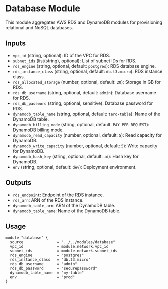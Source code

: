 # Database Module

This module aggregates AWS RDS and DynamoDB modules for provisioning relational and NoSQL databases.

## Inputs
- `vpc_id` (string, optional): ID of the VPC for RDS.
- `subnet_ids` (list(string), optional): List of subnet IDs for RDS.
- `rds_engine` (string, optional, default: `postgres`): RDS database engine.
- `rds_instance_class` (string, optional, default: `db.t3.micro`): RDS instance class.
- `rds_allocated_storage` (number, optional, default: `20`): Storage in GB for RDS.
- `rds_db_username` (string, optional, default: `admin`): Database username for RDS.
- `rds_db_password` (string, optional, sensitive): Database password for RDS.
- `dynamodb_table_name` (string, optional, default: `tero-table`): Name of the DynamoDB table.
- `dynamodb_billing_mode` (string, optional, default: `PAY_PER_REQUEST`): DynamoDB billing mode.
- `dynamodb_read_capacity` (number, optional, default: `5`): Read capacity for DynamoDB.
- `dynamodb_write_capacity` (number, optional, default: `5`): Write capacity for DynamoDB.
- `dynamodb_hash_key` (string, optional, default: `id`): Hash key for DynamoDB.
- `env` (string, optional, default: `dev`): Deployment environment.

## Outputs
- `rds_endpoint`: Endpoint of the RDS instance.
- `rds_arn`: ARN of the RDS instance.
- `dynamodb_table_arn`: ARN of the DynamoDB table.
- `dynamodb_table_name`: Name of the DynamoDB table.

## Usage
```hcl
module "database" {
  source               = "../../modules/database"
  vpc_id               = module.network.vpc_id
  subnet_ids           = module.network.subnet_ids
  rds_engine           = "postgres"
  rds_instance_class   = "db.t3.micro"
  rds_db_username      = "admin"
  rds_db_password      = "securepassword"
  dynamodb_table_name  = "my-table"
  env                  = "prod"
}